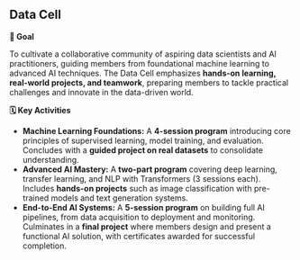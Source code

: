 ## **Data Cell**

**🎯 Goal**

To cultivate a collaborative community of aspiring data scientists and AI practitioners, guiding members from foundational machine learning to advanced AI techniques. The Data Cell emphasizes **hands-on learning, real-world projects, and teamwork**, preparing members to tackle practical challenges and innovate in the data-driven world.

**🗓 Key Activities**

- **Machine Learning Foundations:** A **4-session program** introducing core principles of supervised learning, model training, and evaluation. Concludes with a **guided project on real datasets** to consolidate understanding.
- **Advanced AI Mastery:** A **two-part program** covering deep learning, transfer learning, and NLP with Transformers (3 sessions each). Includes **hands-on projects** such as image classification with pre-trained models and text generation systems.
- **End-to-End AI Systems:** A **5-session program** on building full AI pipelines, from data acquisition to deployment and monitoring. Culminates in a **final project** where members design and present a functional AI solution, with certificates awarded for successful completion.
